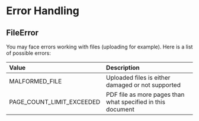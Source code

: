 # Error Handling

## FileError

You may face errors working with files \(uploading for example\). Here is a list of possible errors:

| Value | Description |
| :--- | :--- |
| MALFORMED\_FILE | Uploaded files is either damaged or not supported |
| PAGE\_COUNT\_LIMIT\_EXCEEDED | PDF file as more pages than what specified in this document |

